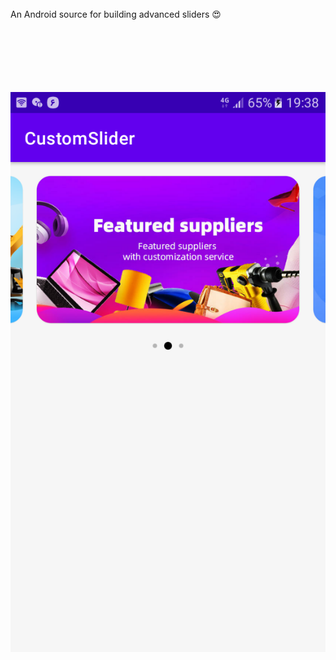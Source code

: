  <br/>
An Android source for building advanced sliders 😍
 <br/>
  <br/>
   <br/> <br/>
    <br/>
     <br/>
      <br/>

![Sample](samples/1.png)
